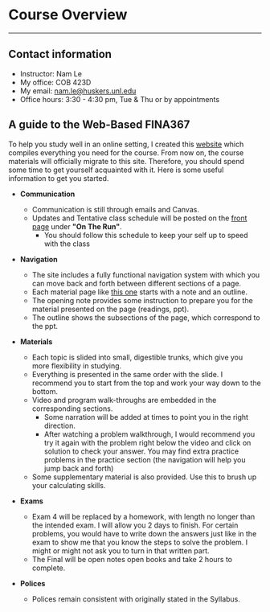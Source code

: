 # Course Overview

---

## Contact information
* Instructor: Nam Le
* My office: COB 423D
* My email:  <a href="mailto:nam.le@huskers.unl.edu" target="_blank">nam.le@huskers.unl.edu</a>
* Office hours: 3:30 - 4:30 pm, Tue & Thu or by appointments

## A guide to the Web-Based FINA367

To help you study well in an online setting, I created this <a href="https://namdz911.github.io/fina367-spring2020-unl/" target="_blank">website</a> which compiles everything you need for the course. From now on, the course materials will officially migrate to this site. Therefore, you should spend some time to get yourself acquainted with it. Here is some useful information to get you started. 

- **Communication**
    - Communication is still through emails and Canvas. 
    - Updates and Tentative class schedule will be posted on the <a href="https://namdz911.github.io/fina367-spring2020-unl/" target="_blank">front page</a> under **"On The Run"**.
        - You should follow this schedule to keep your self up to speed with the class
        
        
- **Navigation**
    - The site includes a fully functional navigation system with which you can move back and forth between different sections of a page. 
    - Each material page like <a href="https://namdz911.github.io/fina367-spring2020-unl/credit_risk.html" target="_blank">this one</a> starts with a note and an outline.
    - The opening note provides some instruction to prepare you for the material presented on the page (readings, ppt). 
    - The outline shows the subsections of the page, which correspond to the ppt. 
    
    
- **Materials** 
    - Each topic is slided into small, digestible trunks, which give you more flexibility in studying. 
    - Everything is presented in the same order with the slide. I recommend you to start from the top and work your way down to the bottom. 
    - Video and program walk-throughs are embedded in the corresponding sections. 
        - Some narration will be added at times to point you in the right direction.
        - After watching a problem walkthrough, I would recommend you try it again with the problem right below the video and click on solution to check your answer. You may find extra practice problems in the practice section (the navigation will help you jump back and forth)
    - Some supplementary material is also provided. Use this to brush up your calculating skills.       
        
        
- **Exams**
    - Exam 4 will be replaced by a homework, with length no longer than the intended exam. I will allow you 2 days to finish. For certain problems, you would have to write down the answers just like in the exam to show me that you know the steps to solve the problem. I might or might not ask you to turn in that written part.
    - The Final will be open notes open books and take 2 hours to complete. 
      
      
- **Polices**
    - Polices remain consistent with originally stated in the Syllabus.


